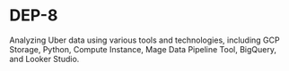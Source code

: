# DEP-8
Analyzing Uber data using various tools and technologies, including GCP Storage, Python, Compute Instance, Mage Data Pipeline Tool, BigQuery, and Looker Studio. 

